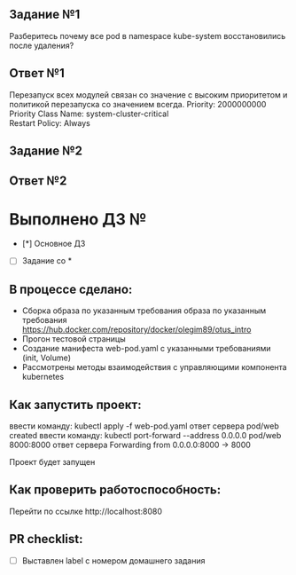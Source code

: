## Задание №1
Разберитесь почему все pod в namespace kube-system
восстановились после удаления?
## Ответ №1
Перезапуск всех модулей связан со значение с высоким приоритетом и политикой перезапуска со значением всегда.
Priority:                 2000000000
Priority Class Name:      system-cluster-critical                                                                                                                   
Restart Policy:           Always                      
## Задание №2

## Ответ №2

# Выполнено ДЗ №

 - [*] Основное ДЗ
 - [ ] Задание со *

## В процессе сделано:
 - Сборка образа по указанным требования образа по указанным требования https://hub.docker.com/repository/docker/olegim89/otus_intro
 - Прогон тестовой страницы
 - Создание манифеста web-pod.yaml c указанными требованиями (init, Volume)
 - Рассмотрены методы взаимодействия с управляющими компонента kubernetes

## Как запустить проект:
ввести команду:
kubectl apply -f web-pod.yaml 
ответ сервера
pod/web created
ввести команду:
kubectl port-forward --address 0.0.0.0 pod/web 8000:8000
ответ сервера
Forwarding from 0.0.0.0:8000 -> 8000

Проект будет запущен
## Как проверить работоспособность:
 Перейти по ссылке http://localhost:8080

## PR checklist:
 - [ ] Выставлен label с номером домашнего задания
